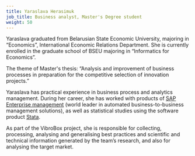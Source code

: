```yaml
---
title: Yaraslava Herasimuk
job_title: Business analyst, Master's Degree student
weight: 50
---
```

Yaraslava graduated from Belarusian State Economic University, majoring in “Economics”, International Economic Relations Department. She is currently enrolled in the graduate school of BSEU majoring in “Informatics for Economics”.

The theme of Master's thesis: “Analysis and improvement of business processes in preparation for the competitive selection of innovation projects.”

Yaraslava has practical experience in business process and analytics management. During her career, she has worked with products of [SAP Enterprise management](https://www.sap.com/product/enterprise-management/s4hana-erp.html) (world leader in automated business-to-business management solutions), as well as statistical studies using the software product [Stata](http://www.stata.com/).

As part of the VibroBox project, she is responsible for collecting, processing, analysing and generalising best practices and scientific and technical information generated by the team’s research, and also for analysing the target market.
